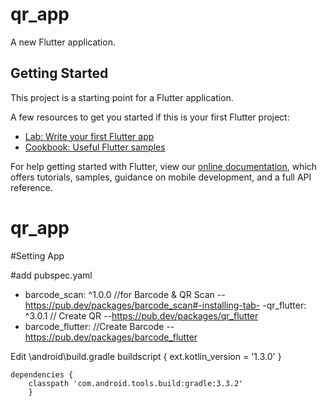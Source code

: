 # qr_app

A new Flutter application.

## Getting Started

This project is a starting point for a Flutter application.

A few resources to get you started if this is your first Flutter project:

- [Lab: Write your first Flutter app](https://flutter.dev/docs/get-started/codelab)
- [Cookbook: Useful Flutter samples](https://flutter.dev/docs/cookbook)

For help getting started with Flutter, view our
[online documentation](https://flutter.dev/docs), which offers tutorials,
samples, guidance on mobile development, and a full API reference.
# qr_app

#Setting App

#add pubspec.yaml
  - barcode_scan: ^1.0.0 //for Barcode & QR Scan --https://pub.dev/packages/barcode_scan#-installing-tab-
  -qr_flutter: ^3.0.1 // Create QR --https://pub.dev/packages/qr_flutter
  - barcode_flutter: //Create Barcode --https://pub.dev/packages/barcode_flutter

Edit \android\build.gradle
buildscript {
    ext.kotlin_version = '1.3.0'
    }

    dependencies {
        classpath 'com.android.tools.build:gradle:3.3.2'
        }
